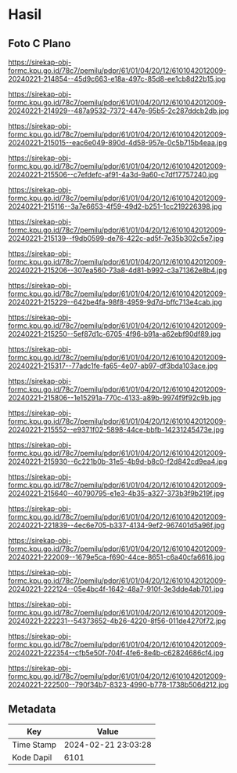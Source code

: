 # Hasil

## Foto C Plano

https://sirekap-obj-formc.kpu.go.id/78c7/pemilu/pdpr/61/01/04/20/12/6101042012009-20240221-214854--45d9c663-e18a-497c-85d8-ee1cb8d22b15.jpg

https://sirekap-obj-formc.kpu.go.id/78c7/pemilu/pdpr/61/01/04/20/12/6101042012009-20240221-214929--487a9532-7372-447e-95b5-2c287ddcb2db.jpg

https://sirekap-obj-formc.kpu.go.id/78c7/pemilu/pdpr/61/01/04/20/12/6101042012009-20240221-215015--eac6e049-890d-4d58-957e-0c5b715b4eaa.jpg

https://sirekap-obj-formc.kpu.go.id/78c7/pemilu/pdpr/61/01/04/20/12/6101042012009-20240221-215506--c7efdefc-af91-4a3d-9a60-c7df17757240.jpg

https://sirekap-obj-formc.kpu.go.id/78c7/pemilu/pdpr/61/01/04/20/12/6101042012009-20240221-215116--3a7e6653-4f59-49d2-b251-1cc219226398.jpg

https://sirekap-obj-formc.kpu.go.id/78c7/pemilu/pdpr/61/01/04/20/12/6101042012009-20240221-215139--f9db0599-de76-422c-ad5f-7e35b302c5e7.jpg

https://sirekap-obj-formc.kpu.go.id/78c7/pemilu/pdpr/61/01/04/20/12/6101042012009-20240221-215206--307ea560-73a8-4d81-b992-c3a71362e8b4.jpg

https://sirekap-obj-formc.kpu.go.id/78c7/pemilu/pdpr/61/01/04/20/12/6101042012009-20240221-215229--642be4fa-98f8-4959-9d7d-bffc713e4cab.jpg

https://sirekap-obj-formc.kpu.go.id/78c7/pemilu/pdpr/61/01/04/20/12/6101042012009-20240221-215250--5ef87d1c-6705-4f96-b91a-a62ebf90df89.jpg

https://sirekap-obj-formc.kpu.go.id/78c7/pemilu/pdpr/61/01/04/20/12/6101042012009-20240221-215317--77adc1fe-fa65-4e07-ab97-df3bda103ace.jpg

https://sirekap-obj-formc.kpu.go.id/78c7/pemilu/pdpr/61/01/04/20/12/6101042012009-20240221-215806--1e15291a-770c-4133-a89b-9974f9f92c9b.jpg

https://sirekap-obj-formc.kpu.go.id/78c7/pemilu/pdpr/61/01/04/20/12/6101042012009-20240221-215552--e9371f02-5898-44ce-bbfb-14231245473e.jpg

https://sirekap-obj-formc.kpu.go.id/78c7/pemilu/pdpr/61/01/04/20/12/6101042012009-20240221-215930--6c221b0b-31e5-4b9d-b8c0-f2d842cd9ea4.jpg

https://sirekap-obj-formc.kpu.go.id/78c7/pemilu/pdpr/61/01/04/20/12/6101042012009-20240221-215640--40790795-e1e3-4b35-a327-373b3f9b219f.jpg

https://sirekap-obj-formc.kpu.go.id/78c7/pemilu/pdpr/61/01/04/20/12/6101042012009-20240221-221839--4ec6e705-b337-4134-9ef2-967401d5a96f.jpg

https://sirekap-obj-formc.kpu.go.id/78c7/pemilu/pdpr/61/01/04/20/12/6101042012009-20240221-222009--1679e5ca-f690-44ce-8651-c6a40cfa6616.jpg

https://sirekap-obj-formc.kpu.go.id/78c7/pemilu/pdpr/61/01/04/20/12/6101042012009-20240221-222124--05e4bc4f-1642-48a7-910f-3e3dde4ab701.jpg

https://sirekap-obj-formc.kpu.go.id/78c7/pemilu/pdpr/61/01/04/20/12/6101042012009-20240221-222231--54373652-4b26-4220-8f56-011de4270f72.jpg

https://sirekap-obj-formc.kpu.go.id/78c7/pemilu/pdpr/61/01/04/20/12/6101042012009-20240221-222354--cfb5e50f-704f-4fe6-8e4b-c62824686cf4.jpg

https://sirekap-obj-formc.kpu.go.id/78c7/pemilu/pdpr/61/01/04/20/12/6101042012009-20240221-222500--790f34b7-8323-4990-b778-1738b506d212.jpg


## Metadata

| Key        | Value               |
| ---------- | ------------------- |
| Time Stamp | 2024-02-21 23:03:28 |
| Kode Dapil | 6101                |



